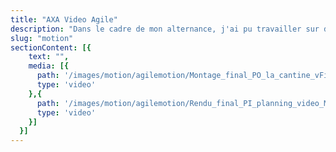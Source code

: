 ```yaml
---
title: "AXA Video Agile"
description: "Dans le cadre de mon alternance, j'ai pu travailler sur des supports vidéo au sein d'AXA Partners."
slug: "motion"
sectionContent: [{
    text: "",
    media: [{
      path: '/images/motion/agilemotion/Montage_final_PO_la_cantine_vFinale_MIN.mp4',
      type: 'video'
    },{
      path: '/images/motion/agilemotion/Rendu_final_PI_planning_video_MIN.mp4',
      type: 'video'
    }]
  }]
---
```

